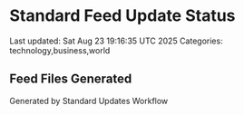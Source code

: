 # Standard Feed Update Status
Last updated: Sat Aug 23 19:16:35 UTC 2025
Categories: technology,business,world

## Feed Files Generated

Generated by Standard Updates Workflow
